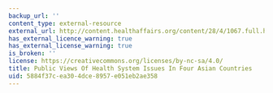 ```yaml
---
backup_url: ''
content_type: external-resource
external_url: http://content.healthaffairs.org/content/28/4/1067.full.html
has_external_licence_warning: true
has_external_license_warning: true
is_broken: ''
license: https://creativecommons.org/licenses/by-nc-sa/4.0/
title: Public Views Of Health System Issues In Four Asian Countries
uid: 5884f37c-ea30-4dce-8957-e051eb2ae358
---
```

